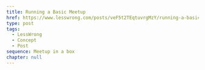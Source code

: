 ```yaml
---
title: Running a Basic Meetup
href: https://www.lesswrong.com/posts/veF5t2TEqtuvrgMzY/running-a-basic-meetup
type: post
tags:
  - LessWrong
  - Concept
  - Post
sequence: Meetup in a box
chapter: null
---
```


